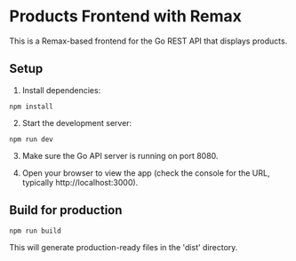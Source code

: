 # Products Frontend with Remax

This is a Remax-based frontend for the Go REST API that displays products.

## Setup

1. Install dependencies:
```
npm install
```

2. Start the development server:
```
npm run dev
```

3. Make sure the Go API server is running on port 8080.

4. Open your browser to view the app (check the console for the URL, typically http://localhost:3000).

## Build for production

```
npm run build
```

This will generate production-ready files in the 'dist' directory.

